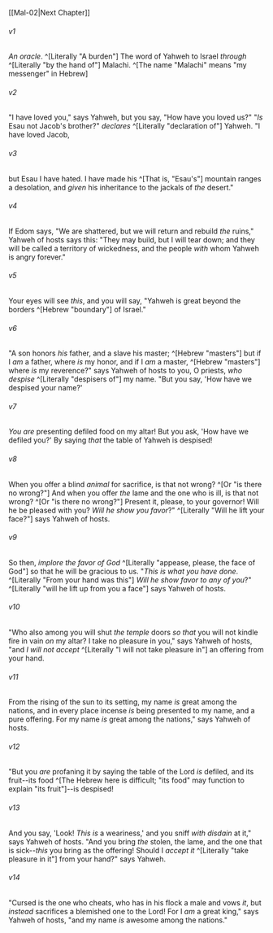 ﻿---
aliases:
  - Malachi 1
---

[[Mal-02|Next Chapter]]

###### v1
_An oracle_. ^[Literally "A burden"] The word of Yahweh to Israel _through_ ^[Literally "by the hand of"] Malachi. ^[The name "Malachi" means "my messenger" in Hebrew]

###### v2
"I have loved you," says Yahweh, but you say, "How have you loved us?" "_Is_ Esau not Jacob's brother?" _declares_ ^[Literally "declaration of"] Yahweh. "I have loved Jacob,

###### v3
but Esau I have hated. I have made his ^[That is, "Esau's"] mountain ranges a desolation, and _given_ his inheritance to the jackals of _the_ desert."

###### v4
If Edom says, "We are shattered, but we will return and rebuild _the_ ruins," Yahweh of hosts says this: "They may build, but I will tear down; and they will be called a territory of wickedness, and the people _with_ whom Yahweh is angry forever."

###### v5
Your eyes will see _this_, and you will say, "Yahweh is great beyond the borders ^[Hebrew "boundary"] of Israel."

###### v6
"A son honors _his_ father, and a slave his master; ^[Hebrew "masters"] but if I _am_ a father, where _is_ my honor, and if I _am_ a master, ^[Hebrew "masters"] where _is_ my reverence?" says Yahweh of hosts to you, O priests, _who despise_ ^[Literally "despisers of"] my name. "But you say, 'How have we despised your name?'

###### v7
_You are_ presenting defiled food on my altar! But you ask, 'How have we defiled you?' By saying _that_ the table of Yahweh is despised!

###### v8
When you offer a blind _animal_ for sacrifice, is that not wrong? ^[Or "is there no wrong?"] And when you offer _the_ lame and the one who is ill, is that not wrong? ^[Or "is there no wrong?"] Present it, please, to your governor! Will he be pleased with you? _Will he show you favor_?" ^[Literally "Will he lift your face?"] says Yahweh of hosts.

###### v9
So then, _implore the favor of God_ ^[Literally "appease, please, the face of God"] so that he will be gracious to us. "_This is what you have done_. ^[Literally "From your hand was this"] _Will he show favor to any of you_?" ^[Literally "will he lift up from you a face"] says Yahweh of hosts.

###### v10
"Who also among you will shut _the temple_ doors _so that_ you will not kindle fire in vain _on_ my altar? I take no pleasure in you," says Yahweh of hosts, "and _I will not accept_ ^[Literally "I will not take pleasure in"] an offering from your hand.

###### v11
From the rising of the sun to its setting, my name _is_ great among the nations, and in every place incense _is_ being presented to my name, and a pure offering. For my name _is_ great among the nations," says Yahweh of hosts.

###### v12
"But you _are_ profaning it by saying the table of the Lord _is_ defiled, and its fruit--its food ^[The Hebrew here is difficult; "its food" may function to explain "its fruit"]--is despised!

###### v13
And you say, 'Look! _This is_ a weariness,' and you sniff _with disdain_ at it," says Yahweh of hosts. "And you bring _the_ stolen, the lame, and the one that is sick--_this_ you bring as the offering! Should I _accept it_ ^[Literally "take pleasure in it"] from your hand?" says Yahweh.

###### v14
"Cursed is the one who cheats, who has in his flock a male and vows _it_, but _instead_ sacrifices a blemished one to the Lord! For I _am_ a great king," says Yahweh of hosts, "and my name _is_ awesome among the nations."